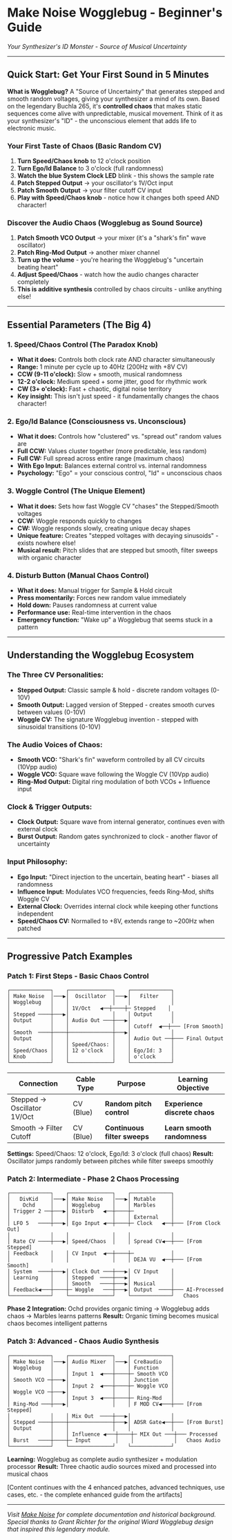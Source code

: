 # Make Noise Wogglebug - Beginner's Guide
*Your Synthesizer's ID Monster - Source of Musical Uncertainty*

---

## Quick Start: Get Your First Sound in 5 Minutes

**What is Wogglebug?** A "Source of Uncertainty" that generates stepped and smooth random voltages, giving your synthesizer a mind of its own. Based on the legendary Buchla 265, it's **controlled chaos** that makes static sequences come alive with unpredictable, musical movement. Think of it as your synthesizer's "ID" - the unconscious element that adds life to electronic music.

### Your First Taste of Chaos (Basic Random CV)
1. **Turn Speed/Chaos knob** to 12 o'clock position
2. **Turn Ego/Id Balance** to 3 o'clock (full randomness)
3. **Watch the blue System Clock LED** blink - this shows the sample rate
4. **Patch Stepped Output** → your oscillator's 1V/Oct input
5. **Patch Smooth Output** → your filter cutoff CV input
6. **Play with Speed/Chaos knob** - notice how it changes both speed AND character!

### Discover the Audio Chaos (Wogglebug as Sound Source)
1. **Patch Smooth VCO Output** → your mixer (it's a "shark's fin" wave oscillator)
2. **Patch Ring-Mod Output** → another mixer channel
3. **Turn up the volume** - you're hearing the Wogglebug's "uncertain beating heart"
4. **Adjust Speed/Chaos** - watch how the audio changes character completely
5. **This is additive synthesis** controlled by chaos circuits - unlike anything else!

---

## Essential Parameters (The Big 4)

### **1. Speed/Chaos Control (The Paradox Knob)**
- **What it does:** Controls both clock rate AND character simultaneously
- **Range:** 1 minute per cycle up to 40Hz (200Hz with +8V CV)
- **CCW (9-11 o'clock):** Slow + smooth, musical randomness
- **12-2 o'clock:** Medium speed + some jitter, good for rhythmic work
- **CW (3+ o'clock):** Fast + chaotic, digital noise territory
- **Key insight:** This isn't just speed - it fundamentally changes the chaos character!

### **2. Ego/Id Balance (Consciousness vs. Unconscious)**
- **What it does:** Controls how "clustered" vs. "spread out" random values are
- **Full CCW:** Values cluster together (more predictable, less random)
- **Full CW:** Full spread across entire range (maximum chaos)
- **With Ego Input:** Balances external control vs. internal randomness
- **Psychology:** "Ego" = your conscious control, "Id" = unconscious chaos

### **3. Woggle Control (The Unique Element)**
- **What it does:** Sets how fast Woggle CV "chases" the Stepped/Smooth voltages
- **CCW:** Woggle responds quickly to changes
- **CW:** Woggle responds slowly, creating unique decay shapes
- **Unique feature:** Creates "stepped voltages with decaying sinusoids" - exists nowhere else!
- **Musical result:** Pitch slides that are stepped but smooth, filter sweeps with organic character

### **4. Disturb Button (Manual Chaos Control)**
- **What it does:** Manual trigger for Sample & Hold circuit
- **Press momentarily:** Forces new random value immediately
- **Hold down:** Pauses randomness at current value
- **Performance use:** Real-time intervention in the chaos
- **Emergency function:** "Wake up" a Wogglebug that seems stuck in a pattern

---

## Understanding the Wogglebug Ecosystem

### **The Three CV Personalities:**
- **Stepped Output:** Classic sample & hold - discrete random voltages (0-10V)
- **Smooth Output:** Lagged version of Stepped - creates smooth curves between values (0-10V)
- **Woggle CV:** The signature Wogglebug invention - stepped with sinusoidal transitions (0-10V)

### **The Audio Voices of Chaos:**
- **Smooth VCO:** "Shark's fin" waveform controlled by all CV circuits (10Vpp audio)
- **Woggle VCO:** Square wave following the Woggle CV (10Vpp audio)
- **Ring-Mod Output:** Digital ring modulation of both VCOs + Influence input

### **Clock & Trigger Outputs:**
- **Clock Output:** Square wave from internal generator, continues even with external clock
- **Burst Output:** Random gates synchronized to clock - another flavor of uncertainty

### **Input Philosophy:**
- **Ego Input:** "Direct injection to the uncertain, beating heart" - biases all randomness
- **Influence Input:** Modulates VCO frequencies, feeds Ring-Mod, shifts Woggle CV
- **External Clock:** Overrides internal clock while keeping other functions independent
- **Speed/Chaos CV:** Normalled to +8V, extends range to ~200Hz when patched

---

## Progressive Patch Examples

### **Patch 1: First Steps - Basic Chaos Control**
```
┌─────────────┐    ┌──────────────┐    ┌─────────────┐
│ Make Noise  │───▶│  Oscillator  │───▶│   Filter    │
│ Wogglebug   │    │              │    │             │
│             │    │ 1V/Oct   ◀──┼────┼─ Stepped    │
│ Stepped ────┼───▶│              │    │ Output      │
│ Output      │    │ Audio Out ───┼───▶│             │
│             │    │              │    │ Cutoff  ◀──┼─── [From Smooth]
│ Smooth  ────┼────┼──────────────┼───▶│             │
│ Output      │    │              │    │ Audio Out ──┼─── Final Output
│             │    │ Speed/Chaos: │    │             │
│ Speed/Chaos │    │ 12 o'clock   │    │ Ego/Id: 3   │
│ Knob        │    │              │    │ o'clock     │
└─────────────┘    └──────────────┘    └─────────────┘
```

| Connection | Cable Type | Purpose | Learning Objective |
|------------|------------|---------|-------------------|
| Stepped → Oscillator 1V/Oct | CV (Blue) | **Random pitch control** | **Experience discrete chaos** |
| Smooth → Filter Cutoff | CV (Blue) | **Continuous filter sweeps** | **Learn smooth randomness** |

**Settings:** Speed/Chaos: 12 o'clock, Ego/Id: 3 o'clock (full chaos)
**Result:** Oscillator jumps randomly between pitches while filter sweeps smoothly

### **Patch 2: Intermediate - Phase 2 Chaos Processing**
```
┌─────────────┐    ┌──────────────┐    ┌─────────────┐
│   DivKid    │───▶│ Make Noise   │───▶│ Mutable     │
│    Ochd     │    │ Wogglebug    │    │ Marbles     │
│ Trigger 2 ──┼───▶│ Disturb   ◀──┼────┼─            │
│             │    │              │    │ External    │
│ LFO 5   ────┼───▶│ Ego Input ◀──┼────┼─ Clock   ◀──┼─── [From Clock Out]
│             │    │              │    │             │
│ Rate CV ────┼───▶│ Speed/Chaos  │    │ Spread CV◀──┼─── [From Stepped]
│ Feedback    │    │ CV Input  ◀──┼────┼─            │
│             │    │              │    │ DEJA VU  ◀──┼─── [From Smooth]
│ System  ────┼───▶│ Clock Out ───┼───▶│ CV Input    │
│ Learning    │    │ Stepped  ────┼───▶│             │
│             │    │ Smooth   ────┼───▶│ Musical     │
│ Feedback◀───┼────┼─ Woggle   ───┼───▶│ Output  ────┼─── AI-Processed
└─────────────┘    └──────────────┘    └─────────────┘   Chaos
```

**Phase 2 Integration:** Ochd provides organic timing → Wogglebug adds chaos → Marbles learns patterns
**Result:** Organic timing becomes musical chaos becomes intelligent patterns

### **Patch 3: Advanced - Chaos Audio Synthesis**
```
┌─────────────┐    ┌──────────────┐    ┌─────────────┐
│ Make Noise  │───▶│ Audio Mixer  │───▶│ Cre8audio   │
│ Wogglebug   │    │              │    │ Function    │
│             │    │ Input 1  ◀───┼────┼─ Smooth VCO │
│ Smooth VCO ─┼───▶│              │    │ Junction    │
│             │    │ Input 2  ◀───┼────┼─ Woggle VCO │
│ Woggle VCO ─┼───▶│              │    │             │
│             │    │ Input 3  ◀───┼────┼─ Ring-Mod   │
│ Ring-Mod ───┼───▶│              │    │ F MOD CV◀───┼─── [From Stepped]
│             │    │ Mix Out  ────┼───▶│             │
│ Stepped ────┼────┼──────────────┼───▶│ ADSR Gate◀──┼─── [From Burst]
│ Output      │    │              │    │             │
│             │    │ Influence ◀───┼────┼─ MIX Out ───┼─── Processed
│ Burst   ────┼────┼─ Input        │    │             │   Chaos Audio
└─────────────┘    └──────────────┘    └─────────────┘
```

**Learning:** Wogglebug as complete audio synthesizer + modulation processor
**Result:** Three chaotic audio sources mixed and processed into musical chaos

[Content continues with the 4 enhanced patches, advanced techniques, use cases, etc. - the complete enhanced guide from the artifacts]

---

*Visit [Make Noise](https://www.makenoisemusic.com/modules/wogglebug) for complete documentation and historical background. Special thanks to Grant Richter for the original Wiard Wogglebug design that inspired this legendary module.*